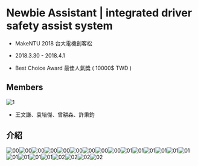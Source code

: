 # Newbie Assistant | integrated driver safety assist system 

* MakeNTU 2018 台大電機創客松


* 2018.3.30 - 2018.4.1
* Best Choice Award 最佳人氣獎 ( 10000$ TWD )

## Members

![1](./img/1.jpg)

* 王文謙、袁培傑、曾耕森、許秉鈞

## 介紹

![00](./img/0001.jpg)![00](./img/0002.jpg)![00](./img/0003.jpg)![00](./img/0004.jpg)![00](./img/0005.jpg)![00](./img/0006.jpg)![00](./img/0007.jpg)![00](./img/0008.jpg)![00](./img/0009.jpg)![01](./img/0010.jpg)![01](./img/0011.jpg)![01](./img/0012.jpg)![01](./img/0013.jpg)![01](./img/0014.jpg)![01](./img/0015.jpg)![01](./img/0016.jpg)![01](./img/0017.jpg)![01](./img/0018.jpg)![01](./img/0019.jpg)![02](./img/0020.jpg)![02](./img/0021.jpg)![02](./img/0022.jpg)![02](./img/0023.jpg)
